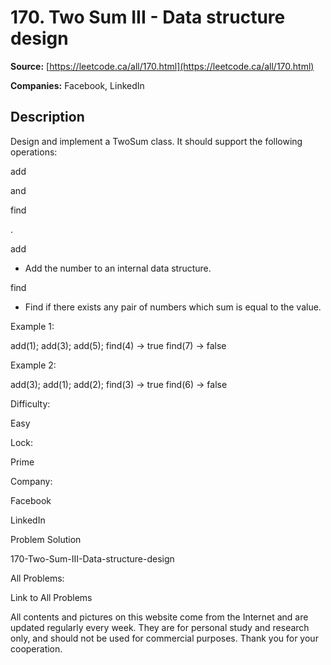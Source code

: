 # 170. Two Sum III - Data structure design

**Source:** [https://leetcode.ca/all/170.html](https://leetcode.ca/all/170.html)

**Companies:** Facebook, LinkedIn

## Description

Design and implement a TwoSum class. It should support the following operations:

add

and

find

.

add

- Add the number to an internal data structure.

find

- Find if there exists any pair of numbers which sum is equal to the
        value.

Example 1:

add(1); add(3); add(5);
find(4) -> true
find(7) -> false

Example 2:

add(3); add(1); add(2);
find(3) -> true
find(6) -> false

Difficulty:

Easy

Lock:

Prime

Company:

Facebook

LinkedIn

Problem Solution

170-Two-Sum-III-Data-structure-design

All Problems:

Link to All Problems

All contents and pictures on this website come from the Internet and are updated regularly every week. They are for personal study and research only, and should not be used for commercial purposes. Thank you for your cooperation.

